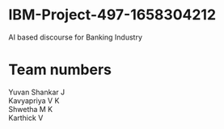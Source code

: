 # IBM-Project-497-1658304212
AI based discourse for Banking Industry

# Team numbers
Yuvan Shankar J<br/>
Kavyapriya V K<br/>
Shwetha M K<br/>
Karthick V<br/>
